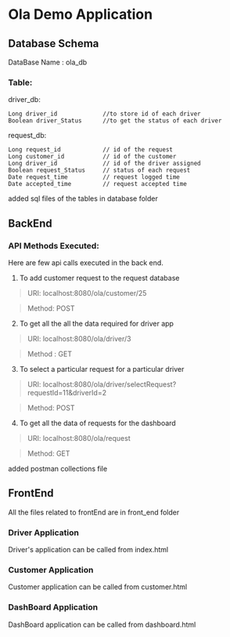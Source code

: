 # Ola Demo Application

## Database Schema

DataBase Name : ola_db

### Table:
driver_db:
```
Long driver_id             //to store id of each driver
Boolean driver_Status      //to get the status of each driver
```

request_db:
```
Long request_id            // id of the request
Long customer_id           // id of the customer
Long driver_id             // id of the driver assigned
Boolean request_Status     // status of each request
Date request_time          // request logged time
Date accepted_time         // request accepted time
```
added sql files of the tables in database folder

## BackEnd

### API Methods Executed:
Here are few api calls executed in the back end.

1. To add customer request to the request database


> URI: localhost:8080/ola/customer/25

> Method: POST

2. To get all the all the data required for driver app

> URI: localhost:8080/ola/driver/3

> Method : GET

3. To select a particular request for a particular driver

> URI: localhost:8080/ola/driver/selectRequest?requestId=11&driverId=2

> Method: POST

4. To get all the data of requests for the dashboard

> URI: localhost:8080/ola/request

> Method: GET

added postman collections file

## FrontEnd

All the files related to frontEnd are in front_end folder

### Driver Application

Driver's application can be called from index.html

### Customer Application

Customer application can be called from customer.html

### DashBoard Application

DashBoard application can be called from dashboard.html

